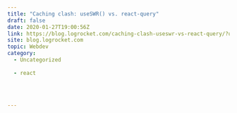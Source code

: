 ```yaml
---
title: "Caching clash: useSWR() vs. react-query"
draft: false
date: 2020-01-27T19:00:56Z
link: https://blog.logrocket.com/caching-clash-useswr-vs-react-query/?utm_medium=RSS&utm_source=hune
site: blog.logrocket.com
topic: Webdev
category:
  - Uncategorized
  
  - react
  
   
  

---
```

